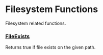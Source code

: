 # Filesystem Functions

Filesystem related functions.

### [FileExists](/t/FileExists)

Returns true if file exists on the given path.
